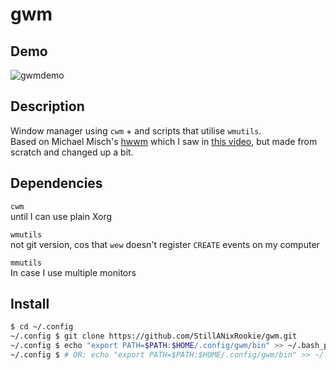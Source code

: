 # gwm

## Demo

![gwmdemo](gwmdemo.gif)

## Description

Window manager using `cwm` + and scripts that utilise `wmutils`.  
Based on Michael Misch's [hwwm](https://github.com/halfwit/hwwm) which I saw in
[this video](https://www.youtube.com/watch?v=MSIjqTgtj2c), but made from scratch
and changed up a bit.

## Dependencies

`cwm`  
until I can use plain Xorg

`wmutils`  
not git version, cos that `wew` doesn't register `CREATE` events on my computer

`mmutils`  
In case I use multiple monitors

## Install

```bash
$ cd ~/.config
~/.config $ git clone https://github.com/StillANixRookie/gwm.git
~/.config $ echo "export PATH=$PATH:$HOME/.config/gwm/bin" >> ~/.bash_profile
~/.config $ # OR: echo "export PATH=$PATH:$HOME/.config/gwm/bin" >> ~/.profile
```

